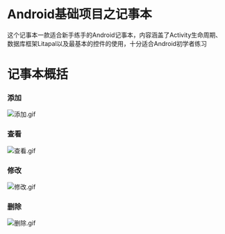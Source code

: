# Android基础项目之记事本
这个记事本一款适合新手练手的Android记事本，内容涵盖了Activity生命周期、数据库框架Litapal以及最基本的控件的使用，十分适合Android初学者练习
# 记事本概括
### 添加
![添加.gif](https://upload-images.jianshu.io/upload_images/12070003-d833ecbd378f21dd.gif?imageMogr2/auto-orient/strip)
### 查看
![查看.gif](https://upload-images.jianshu.io/upload_images/12070003-0e5da1ae97884fe9.gif?imageMogr2/auto-orient/strip)
### 修改
![修改.gif](https://upload-images.jianshu.io/upload_images/12070003-2fd36f4dd1b88b0a.gif?imageMogr2/auto-orient/strip)
### 删除
![删除.gif](https://upload-images.jianshu.io/upload_images/12070003-4dbf9b78a8b7f8e3.gif?imageMogr2/auto-orient/strip)
